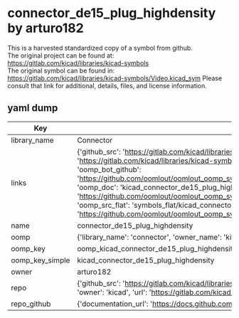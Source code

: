 # connector_de15_plug_highdensity by arturo182  
This is a harvested standardized copy of a symbol from github.  
The original project can be found at:  
https://gitlab.com/kicad/libraries/kicad-symbols  
The original symbol can be found in:
https://gitlab.com/kicad/libraries/kicad-symbols/Video.kicad_sym
Please consult that link for additional, details, files, and license information.  
## yaml dump  
| Key | Value |  
| --- | --- |  
| library_name | Connector |  
| links | {'github_src': 'https://gitlab.com/kicad/libraries/kicad-symbols/Video.kicad_sym', 'github_src_repo': 'https://gitlab.com/kicad/libraries/kicad-symbols', 'oomp_bot': 'kicad_connector_de15_plug_highdensity/working', 'oomp_bot_github': 'https://github.com/oomlout/oomlout_oomp_symbol_bot/tree/main/kicad_connector_de15_plug_highdensity/working', 'oomp_doc': 'kicad_connector_de15_plug_highdensity/working', 'oomp_doc_github': 'https://github.com/oomlout/oomlout_oomp_symbol_doc/tree/main/kicad_connector_de15_plug_highdensity/working', 'oomp_src_flat': 'symbols_flat/kicad_connector_de15_plug_highdensity/working', 'oomp_src_flat_github': 'https://github.com/oomlout/oomlout_oomp_symbol_src/tree/main/kicad_connector_de15_plug_highdensity/working'} |  
| name | connector_de15_plug_highdensity |  
| oomp | {'library_name': 'connector', 'owner_name': 'kicad', 'symbol_name': 'connector_de15_plug_highdensity'} |  
| oomp_key | oomp_kicad_connector_de15_plug_highdensity |  
| oomp_key_simple | kicad_connector_de15_plug_highdensity |  
| owner | arturo182 |  
| repo | {'github_src': 'https://gitlab.com/kicad/libraries/kicad-symbols/Video.kicad_sym', 'name': 'libraries/kicad-symbols', 'owner': 'kicad', 'url': 'https://gitlab.com/kicad/libraries/kicad-symbols'} |  
| repo_github | {'documentation_url': 'https://docs.github.com/rest/repos/repos#get-a-repository', 'message': 'Not Found'} |  

